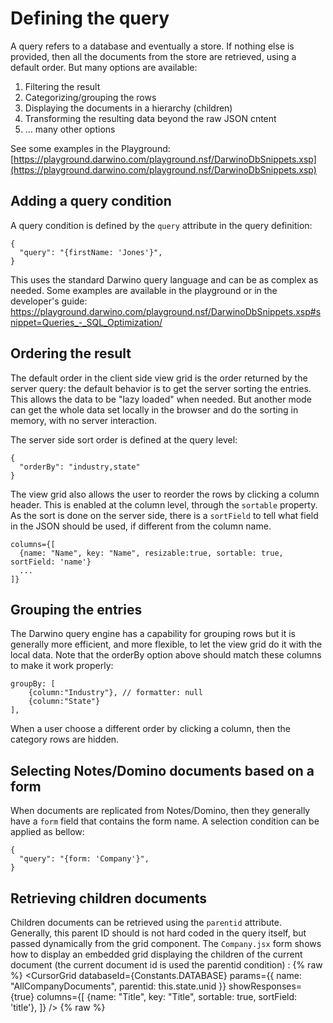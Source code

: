 # Defining the query

A query refers to a database and eventually a store. If nothing else is provided, then all the documents from the store are retrieved, using a default order. But many options are available:

1. Filtering the result
2. Categorizing/grouping the rows
3. Displaying the documents in a hierarchy (children)
4. Transforming the resulting data beyond the raw JSON cntent
5. ... many other options

See some examples in the Playground: 
[https://playground.darwino.com/playground.nsf/DarwinoDbSnippets.xsp](https://playground.darwino.com/playground.nsf/DarwinoDbSnippets.xsp)

## Adding a query condition
A query condition is defined by the `query` attribute in the query definition:

    {
      "query": "{firstName: 'Jones'}",
    }
This uses the standard Darwino query language and can be as complex as needed. Some examples are available in the playground or in the developer's guide:
https://playground.darwino.com/playground.nsf/DarwinoDbSnippets.xsp#snippet=Queries_-_SQL_Optimization/

## Ordering the result
The default order in the client side view grid is the order returned by the server query: the default behavior is to get the server sorting the entries. This allows the data to be "lazy loaded" when needed. But another mode can get the whole data set locally in the browser and do the sorting in memory, with no server interaction.

The server side sort order is defined at the query level:

    {
      "orderBy": "industry,state"
    }

The view grid also allows the user to reorder the rows by clicking a column header. This is enabled at the column level, through the `sortable` property. As the sort is done on the server side, there is a `sortField` to tell what field in the JSON should be used, if different from the column name.

    columns={[
      {name: "Name", key: "Name", resizable:true, sortable: true, sortField: 'name'}
      ...
    ]}


## Grouping the entries
The Darwino query engine has a capability for grouping rows but it is generally more efficient, and more flexible, to let the view grid do it with the local data. Note that the orderBy option above should match these columns to make it work properly:

    groupBy: [
        {column:"Industry"}, // formatter: null
        {column:"State"}
    ],

When a user choose a different order by clicking a column, then the category rows are hidden.

## Selecting Notes/Domino documents based on a form
When documents are replicated from Notes/Domino, then they generally have a `form` field that contains the form name. A selection condition can be applied as bellow:

    {
      "query": "{form: 'Company'}",
    }

## Retrieving children documents
Children documents can be retrieved using the `parentid` attribute. Generally, this parent ID should is not hard coded in the query itself, but passed dynamically from the grid component.
The `Company.jsx` form shows how to display an embedded grid displaying the children of the current document (the current document id is used the parentid condition) :
{% raw %}
        <CursorGrid
          databaseId={Constants.DATABASE}
          params={{
            name: "AllCompanyDocuments",
            parentid: this.state.unid
          }}
          showResponses={true}
          columns={[
            {name: "Title", key: "Title", sortable: true, sortField: 'title'},
          ]}
        />
{% raw %}